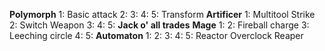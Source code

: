 **Polymorph** 
1: Basic attack 
2: 
3: 
4: 
5: Transform
**Artificer** 
	1: Multitool Strike
	2: Switch Weapon
	3: 
	4: 
	5: 
**Jack o' all trades**
**Mage** 
	1: 
	2: Fireball charge 
	3: Leeching circle 
	4:
	5:
**Automaton**
	1: 
	2: 
	3: 
	4: 
	5: Reactor Overclock
Reaper
